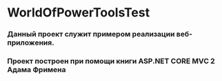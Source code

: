 # WorldOfPowerToolsTest
### Данный проект служит примером реализации веб-приложения. 
### Проект построен при помощи книги ASP.NET CORE MVC 2 Адама Фримена
